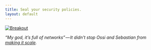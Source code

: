 ```yaml
---
title: Seal your security policies.
layout: default
---
```

<!-- markdownlint-disable MD041 -->
<!-- markdownlint-disable MD013 -->
<!-- markdownlint-disable MD036 -->
[![Breakout](deploy.gif)](https://medium.com/scanabc/sensorfu/home)

*“My god, it’s full of networks” — It didn’t stop Ossi and Sebastian from [making it scale](https://medium.com/scanabc/sensorfu-teaser-iv-scalable-deployments-bcc4245306c1).*
<!-- markdownlint-enable MD041 -->
<!-- markdownlint-enable MD013 -->
<!-- markdownlint-enable MD036 -->
